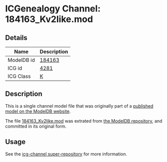 # ICGenealogy Channel: 184163\_Kv2like.mod

## Details

Name | Description
---- | -----------
ModelDB id | [184163](http://senselab.med.yale.edu/ModelDB/ShowModel.cshtml?model=184163)
ICG id | [4281](http://icg.neurotheory.ox.ac.uk/channels/1/4281)
ICG Class | [K](http://icg.neurotheory.ox.ac.uk/channels/1)

## Description

This is a single channel model file that was originally part of a [published model on the ModelDB website](http://senselab.med.yale.edu/mModelDB/ShowModel.cshtml?model=184163).

The file [184163\_Kv2like.mod](184163_Kv2like.mod) was extrated from [the ModelDB repository](http://senselab.med.yale.edu/ModelDB/ShowModel.cshtml?model=184163), and committed in its original form.

## Usage

See the [icg-channel super-repository](https://github.com/icgenealogy/icg-channels) for more information.